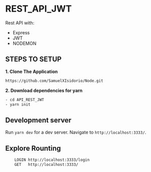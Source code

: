 # REST_API_JWT

Rest API with:

- Express
- JWT
- NODEMON

## STEPS TO SETUP

**1. Clone The Application**

```bash
https://github.com/SamuelXIsidorio/Node.git
```

**2. Download dependencies for yarn**

```bash 
- cd API_REST_JWT
- yarn init
 ```



## Development server

Run `yarn dev` for a dev server. Navigate to `http://localhost:3333/`.

## Explore Rounting 

```bash
    LOGIN http://localhost:3333/login
    GET   http://localhost:3333/
```
